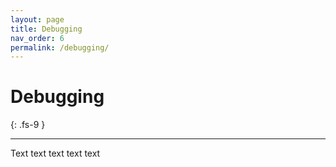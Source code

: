 ```yaml
---
layout: page
title: Debugging
nav_order: 6
permalink: /debugging/
---
```


# Debugging
{: .fs-9 }

---

Text text text text text
